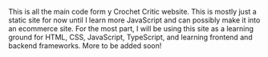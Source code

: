This is all the main code form y Crochet Critic website.
This is mostly just a static site for now until I learn more JavaScript and can possibly make it into an ecommerce site.
For the most part, I will be using this site as a learning ground for HTML, CSS, JavaScript, TypeScript, and learning frontend and backend frameworks.
More to be added soon!
